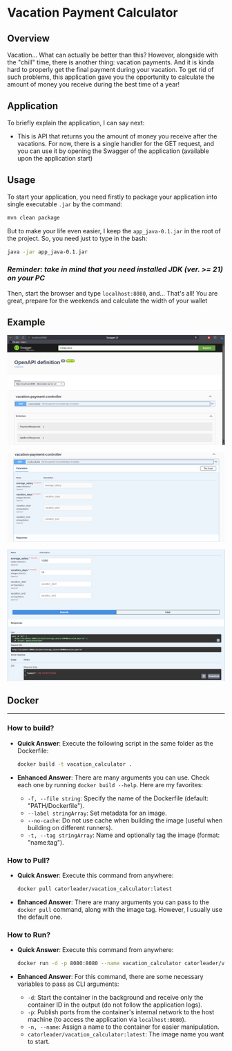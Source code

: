 # Vacation Payment Calculator

## Overview

Vacation... What can actually be better than this? However, alongside with the "chill" time, there is another
thing: vacation payments. And it is kinda hard to properly get the final payment during your vacation.
To get rid of such problems, this application gave you the opportunity to calculate the amount of money
you receive during the best time of a year!

## Application

To briefly explain the application, I can say next:

* This is API that returns you the amount of money you receive after the vacations. For now,
  there is a single handler for the GET request, and you can use it by opening
  the Swagger of the application (available upon the application start)

## Usage

To start your application, you need firstly to package your application into single executable `.jar` by the command:

```bash
mvn clean package
```

But to make your life even easier, I keep the `app_java-0.1.jar` in the root of the project. So, you need just to
type in the bash:

```bash
java -jar app_java-0.1.jar
```

### _Reminder: take in mind that you need installed JDK (ver. >= 21) on your PC_

Then, start the browser and type `localhost:8080`, and...
That's all! You are great, prepare for the weekends and calculate the width of your wallet

## Example

![img.png](res/swagger.png)

![swagger_step_1.png](res/swagger_step_1.png)

![swagger_result.png](res/swagger_result.png)

## Docker

---

### How to build?

* **Quick Answer**: Execute the following script in the same folder as the Dockerfile:

  ```bash
  docker build -t vacation_calculator .
  ```

* **Enhanced Answer**: There are many arguments you can use.
  Check each one by running `docker build --help`.
  Here are my favorites:

  * `-f, --file string`: Specify the name of the Dockerfile (default: "PATH/Dockerfile").
  * `--label stringArray`: Set metadata for an image.
  * `--no-cache`: Do not use cache when building the image (useful when building on different runners).
  * `-t, --tag stringArray`: Name and optionally tag the image (format: "name:tag").

### How to Pull?

* **Quick Answer**: Execute this command from anywhere:

  ```bash
  docker pull catorleader/vacation_calculator:latest
  ```

* **Enhanced Answer**: There are many arguments you can pass to the `docker pull` command, along with the image tag.
  However, I usually use the default one.

### How to Run?

* **Quick Answer**: Execute this command from anywhere:

  ```bash
  docker run -d -p 8080:8080 --name vacation_calculator catorleader/vacation_calculator:latest
  ```

* **Enhanced Answer**: For this command, there are some necessary variables to pass as CLI arguments:

  * `-d`: Start the container in the background and receive only the container ID in the output (do not follow the
    application logs).
  * `-p`: Publish ports from the container's internal network to the host machine (to access the application
    via `localhost:8080`).
  * `-n, --name`: Assign a name to the container for easier manipulation.
  * `catorleader/vacation_calculator:latest`: The image name you want to start.
